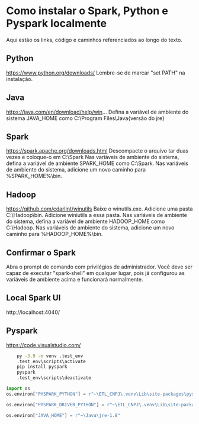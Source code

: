# Como instalar o Spark, Python e Pyspark localmente

Aqui estão os links, código e caminhos referenciados ao longo do texto.

## Python

https://www.python.org/downloads/
Lembre-se de marcar "set PATH" na instalação.

## Java

https://java.com/en/download/help/win...
Defina a variável de ambiente do sistema JAVA_HOME como C:\Program Files\Java{versão do jre}

## Spark

https://spark.apache.org/downloads.html
Descompacte o arquivo tar duas vezes e coloque-o em C:\Spark
Nas variáveis de ambiente do sistema, defina a variável de ambiente SPARK_HOME como C:\Spark.
Nas variáveis de ambiente do sistema, adicione um novo caminho para %SPARK_HOME%\bin.

## Hadoop

https://github.com/cdarlint/winutils
Baixe o winutils.exe.
Adicione uma pasta C:\Hadoop\bin.
Adicione winiutils a essa pasta.
Nas variáveis de ambiente do sistema, defina a variável de ambiente HADOOP_HOME como C:\Hadoop.
Nas variáveis de ambiente do sistema, adicione um novo caminho para %HADOOP_HOME%\bin.

## Confirmar o Spark

Abra o prompt de comando com privilégios de administrador.
Você deve ser capaz de executar "spark-shell" em qualquer lugar, pois já configurou as variáveis de ambiente acima e funcionará normalmente.

## Local Spark UI

http://localhost:4040/

## Pyspark

https://code.visualstudio.com/

```bash
    py -3.9 -m venv .test_env
    .test_env\scripts\activate
    pip install pyspark
    pyspark
    .test_env\scripts\deactivate
```

```PYTHON
import os
os.environ["PYSPARK_PYTHON"] = r"~\ETL_CNPJ\.venv\Lib\site-packages\pyspark-3.4.0-py3.9.egg-info"

os.environ["PYSPARK_DRIVER_PYTHON"] = r"~\ETL_CNPJ\.venv\Lib\site-packages\pyspark-3.4.0-py3.9.egg-info"

os.environ["JAVA_HOME"] = r"~\Java\jre-1.8"
```
